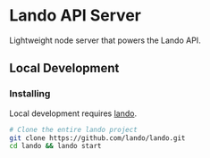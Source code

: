 Lando API Server
================

Lightweight node server that powers the Lando API.

Local Development
-----------------

### Installing

Local development requires [lando](https://docs.lando.dev).

```bash
# Clone the entire lando project
git clone https://github.com/lando/lando.git
cd lando && lando start
```
